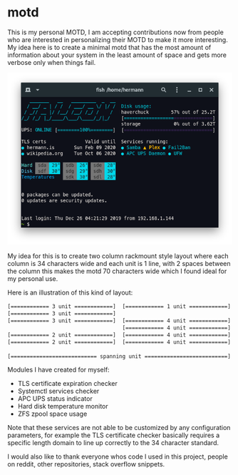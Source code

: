 # motd

This is my personal MOTD, I am accepting contributions now from people who are interested in personalizing their MOTD to make it more interesting. My idea here is to create a minimal motd that has the most amount of information about your system in the least amount of space and gets more verbose only when things fail.

![image of motd](https://raw.githubusercontent.com/HermannBjorgvin/motd/master/minimal%20motd.png)

My idea for this is to create two column rackmount style layout where each column is 34 characters wide and each unit is 1 line, with 2 spaces between the column this makes the motd 70 characters wide which I found ideal for my personal use.

Here is an illustration of this kind of layout:
```
[============ 3 unit ============]  [============ 1 unit ============]
[============ 3 unit ============]
[============ 3 unit ============]  [============ 4 unit ============]
                                    [============ 4 unit ============]
[============ 2 unit ============]  [============ 4 unit ============]
[============ 2 unit ============]  [============ 4 unit ============]

[=========================== spanning unit ==========================]
```

Modules I have created for myself:
  * TLS certificate expiration checker
  * Systemctl services checker
  * APC UPS status indicator
  * Hard disk temperature monitor
  * ZFS zpool space usage

Note that these services are not able to be customized by any configuration parameters, for example the TLS certificate checker basically requires a specific length domain to line up correctly to the 34 character standard.

I would also like to thank everyone whos code I used in this project, people on reddit, other repositories, stack overflow snippets.

